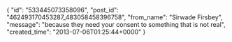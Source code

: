  {
   "id": "533445073358096",
   "post_id": "462493170453287_483058458396758",
   "from_name": "Sirwade Firsbey",
   "message": "because they need your consent to something that is not real",
   "created_time": "2013-07-06T01:25:44+0000"
 }
